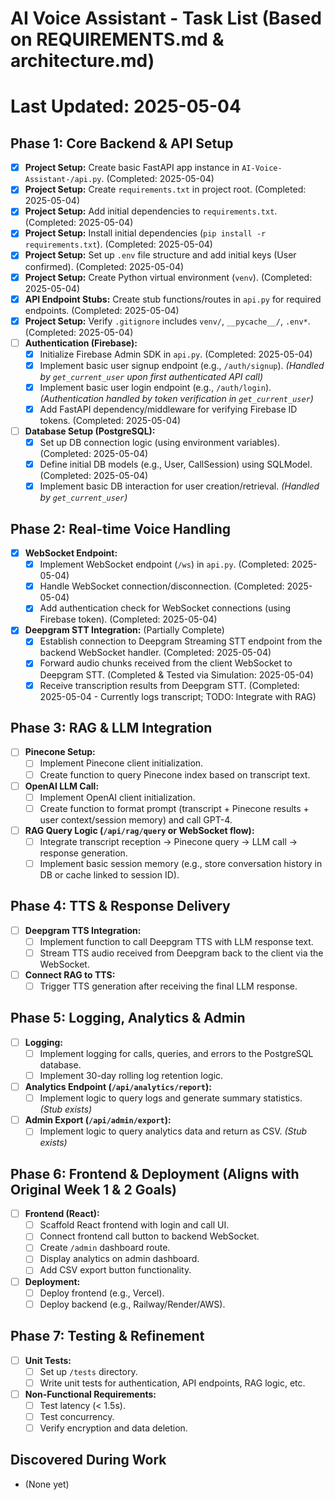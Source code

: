 # AI Voice Assistant - Task List (Based on REQUIREMENTS.md & architecture.md)

# Last Updated: 2025-05-04

## Phase 1: Core Backend & API Setup

- [x] **Project Setup:** Create basic FastAPI app instance in `AI-Voice-Assistant-/api.py`. (Completed: 2025-05-04)
- [x] **Project Setup:** Create `requirements.txt` in project root. (Completed: 2025-05-04)
- [x] **Project Setup:** Add initial dependencies to `requirements.txt`. (Completed: 2025-05-04)
- [x] **Project Setup:** Install initial dependencies (`pip install -r requirements.txt`). (Completed: 2025-05-04)
- [x] **Project Setup:** Set up `.env` file structure and add initial keys (User confirmed). (Completed: 2025-05-04)
- [x] **Project Setup:** Create Python virtual environment (`venv`). (Completed: 2025-05-04)
- [x] **API Endpoint Stubs:** Create stub functions/routes in `api.py` for required endpoints. (Completed: 2025-05-04)
- [x] **Project Setup:** Verify `.gitignore` includes `venv/`, `__pycache__/`, `.env*`. (Completed: 2025-05-04)
- [ ] **Authentication (Firebase):**
  - [x] Initialize Firebase Admin SDK in `api.py`. (Completed: 2025-05-04)
  - [x] Implement basic user signup endpoint (e.g., `/auth/signup`). _(Handled by `get_current_user` upon first authenticated API call)_
  - [x] Implement basic user login endpoint (e.g., `/auth/login`). _(Authentication handled by token verification in `get_current_user`)_
  - [x] Add FastAPI dependency/middleware for verifying Firebase ID tokens. (Completed: 2025-05-04)
- [ ] **Database Setup (PostgreSQL):**
  - [x] Set up DB connection logic (using environment variables). (Completed: 2025-05-04)
  - [x] Define initial DB models (e.g., User, CallSession) using SQLModel. (Completed: 2025-05-04)
  - [x] Implement basic DB interaction for user creation/retrieval. _(Handled by `get_current_user`)_

## Phase 2: Real-time Voice Handling

- [x] **WebSocket Endpoint:**
  - [x] Implement WebSocket endpoint (`/ws`) in `api.py`. (Completed: 2025-05-04)
  - [x] Handle WebSocket connection/disconnection. (Completed: 2025-05-04)
  - [x] Add authentication check for WebSocket connections (using Firebase token). (Completed: 2025-05-04)
- [x] **Deepgram STT Integration:** (Partially Complete)
  - [x] Establish connection to Deepgram Streaming STT endpoint from the backend WebSocket handler. (Completed: 2025-05-04)
  - [x] Forward audio chunks received from the client WebSocket to Deepgram STT. (Completed & Tested via Simulation: 2025-05-04)
  - [x] Receive transcription results from Deepgram STT. (Completed: 2025-05-04 - Currently logs transcript; TODO: Integrate with RAG)

## Phase 3: RAG & LLM Integration

- [ ] **Pinecone Setup:**
  - [ ] Implement Pinecone client initialization.
  - [ ] Create function to query Pinecone index based on transcript text.
- [ ] **OpenAI LLM Call:**
  - [ ] Implement OpenAI client initialization.
  - [ ] Create function to format prompt (transcript + Pinecone results + user context/session memory) and call GPT-4.
- [ ] **RAG Query Logic (`/api/rag/query` or WebSocket flow):**
  - [ ] Integrate transcript reception -> Pinecone query -> LLM call -> response generation.
  - [ ] Implement basic session memory (e.g., store conversation history in DB or cache linked to session ID).

## Phase 4: TTS & Response Delivery

- [ ] **Deepgram TTS Integration:**
  - [ ] Implement function to call Deepgram TTS with LLM response text.
  - [ ] Stream TTS audio received from Deepgram back to the client via the WebSocket.
- [ ] **Connect RAG to TTS:**
  - [ ] Trigger TTS generation after receiving the final LLM response.

## Phase 5: Logging, Analytics & Admin

- [ ] **Logging:**
  - [ ] Implement logging for calls, queries, and errors to the PostgreSQL database.
  - [ ] Implement 30-day rolling log retention logic.
- [ ] **Analytics Endpoint (`/api/analytics/report`):**
  - [ ] Implement logic to query logs and generate summary statistics. _(Stub exists)_
- [ ] **Admin Export (`/api/admin/export`):**
  - [ ] Implement logic to query analytics data and return as CSV. _(Stub exists)_

## Phase 6: Frontend & Deployment (Aligns with Original Week 1 & 2 Goals)

- [ ] **Frontend (React):**
  - [ ] Scaffold React frontend with login and call UI.
  - [ ] Connect frontend call button to backend WebSocket.
  - [ ] Create `/admin` dashboard route.
  - [ ] Display analytics on admin dashboard.
  - [ ] Add CSV export button functionality.
- [ ] **Deployment:**
  - [ ] Deploy frontend (e.g., Vercel).
  - [ ] Deploy backend (e.g., Railway/Render/AWS).

## Phase 7: Testing & Refinement

- [ ] **Unit Tests:**
  - [ ] Set up `/tests` directory.
  - [ ] Write unit tests for authentication, API endpoints, RAG logic, etc.
- [ ] **Non-Functional Requirements:**
  - [ ] Test latency (< 1.5s).
  - [ ] Test concurrency.
  - [ ] Verify encryption and data deletion.

## Discovered During Work

- (None yet)
